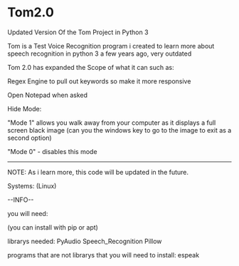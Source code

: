 # Tom2.0
Updated Version Of the Tom Project in Python 3


Tom is a Test Voice Recognition program i created to learn more about speech recognition in python 3 a few years ago, very outdated

Tom 2.0 has expanded the Scope of what it can such as:

Regex Engine to pull out keywords so make it more responsive

Open Notepad when asked

Hide Mode: 

"Mode 1" allows you walk away from your computer as it displays a full screen black image (can you the windows key to go to the image to exit as a second option)

"Mode 0" - disables this mode


---

NOTE: As i learn more, this code will be updated in the future.

Systems: (Linux)

--INFO--

you will need:

(you can install with pip or apt)

librarys needed: PyAudio Speech_Recognition Pillow

programs that are not librarys that you will need to install: espeak
